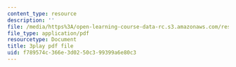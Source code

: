 ```yaml
---
content_type: resource
description: ''
file: /media/https%3A/open-learning-course-data-rc.s3.amazonaws.com/res-10-s95-physics-of-covid-19-transmission-fall-2020/f789574c366e3d0250c399399a6e80c3_vQYQR8iNU-o.pdf
file_type: application/pdf
resourcetype: Document
title: 3play pdf file
uid: f789574c-366e-3d02-50c3-99399a6e80c3
---
```

